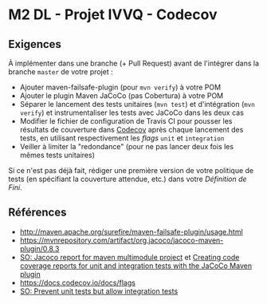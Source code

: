 # M2 DL - Projet IVVQ - Codecov

## Exigences

À implémenter dans une branche (+ Pull Request) avant de l'intégrer
dans la branche `master` de votre projet :

* Ajouter maven-failsafe-plugin (pour `mvn verify`) à votre POM
* Ajouter le plugin Maven JaCoCo (pas Cobertura) à votre POM
* Séparer le lancement des tests unitaires (`mvn test`) et
  d'intégration (`mvn verify`) et instrumentaliser les tests avec
  JaCoCo dans les deux cas
* Modifier le fichier de configuration de Travis CI pour pousser les
  résultats de couverture dans [Codecov](https://codecov.io/) après
  chaque lancement des tests, en utilisant respectivement les *flags*
  `unit` et `integration`
* Veiller à limiter la "redondance" (pour ne pas lancer deux fois les
  mêmes tests unitaires)
  
Si ce n'est pas déjà fait, rédiger une première version de votre
politique de tests (en spécifiant la couverture attendue, etc.) dans
votre *Définition de Fini*.

## Références

* <http://maven.apache.org/surefire/maven-failsafe-plugin/usage.html>
* <https://mvnrepository.com/artifact/org.jacoco/jacoco-maven-plugin/0.8.3>
* [SO: Jacoco report for maven multimodule project](https://stackoverflow.com/a/37672302/9164010) et
  [Creating code coverage reports for unit and integration tests with the JaCoCo Maven plugin](https://www.petrikainulainen.net/programming/maven/creating-code-coverage-reports-for-unit-and-integration-tests-with-the-jacoco-maven-plugin/)
* <https://docs.codecov.io/docs/flags>
* [SO: Prevent unit tests but allow integration tests](https://stackoverflow.com/a/17932772/9164010)
